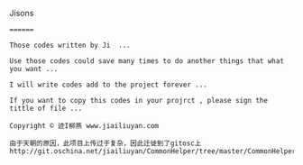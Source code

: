 ﻿    
Jisons
    
    ======

    Those codes written by Ji  ...
 
    Use those codes could save many times to do another things that what you want ...

    I will write codes add to the project forever ...
    
    If you want to copy this codes in your projrct , please sign the tittle of file ...
    
    Copyright © 迹I柳燕 www.jiailiuyan.com

    由于天朝的原因，此项目上传过于复杂，因此迁徙到了gitosc上
    http://git.oschina.net/jiailiuyan/CommonHelper/tree/master/CommonHelper
